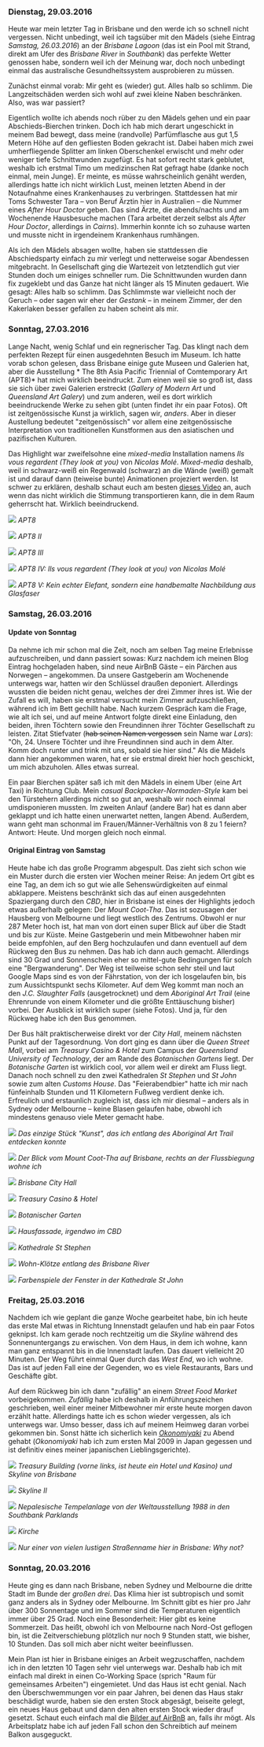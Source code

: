 ### Dienstag, 29.03.2016

Heute war mein letzter Tag in Brisbane und den werde ich so schnell nicht vergessen. Nicht unbedingt, weil ich tagsüber mit den Mädels (siehe Eintrag *Samstag, 26.03.2016*) an der *Brisbane Lagoon* (das ist ein Pool mit Strand, direkt am Ufer des *Brisbane River* in *Southbank*) das perfekte Wetter genossen habe, sondern weil ich der Meinung war, doch noch unbedingt einmal das australische Gesundheitssystem ausprobieren zu müssen.

Zunächst einmal vorab: Mir geht es (wieder) gut. Alles halb so schlimm. Die Langzeitschäden werden sich wohl auf zwei kleine Naben beschränken. Also, was war passiert?

Eigentlich wollte ich abends noch rüber zu den Mädels gehen und ein paar Abschieds-Bierchen trinken. Doch ich hab mich derart ungeschickt in meinem Bad bewegt, dass meine (randvolle) Parfümflasche aus gut 1,5 Metern Höhe auf den gefliesten Boden gekracht ist. Dabei haben mich zwei umherfliegende Splitter am linken Oberschenkel erwischt und mehr oder weniger tiefe Schnittwunden zugefügt. Es hat sofort recht stark geblutet, weshalb ich erstmal Timo um medizinschen Rat gefragt habe (danke noch einmal, mein Junge). Er meinte, es müsse wahrscheinlich genäht werden, allerdings hatte ich nicht wirklich Lust, meinen letzten Abend in der Notaufnahme eines Krankenhauses zu verbringen. Stattdessen hat mir Toms Schwester Tara – von Beruf Ärztin hier in Australien – die Nummer eines *After Hour Doctor* geben. Das sind Ärzte, die abends/nachts und am Wochenende Hausbesuche machen (Tara arbeitet derzeit selbst als *After Hour Doctor*, allerdings in *Cairns*). Immerhin konnte ich so zuhause warten und musste nicht in irgendeinem Krankenhaus rumhängen.

Als ich den Mädels absagen wollte, haben sie stattdessen die Abschiedsparty einfach zu mir verlegt und netterweise sogar Abendessen mitgebracht. In Gesellschaft ging die Wartezeit von letztendlich gut vier Stunden doch um einiges schneller rum. Die Schnittwunden wurden dann fix zugeklebt und das Ganze hat nicht länger als 15 Minuten gedauert. Wie gesagt: Alles halb so schlimm. Das Schlimmste war vielleicht noch der Geruch – oder sagen wir eher der *Gestank* – in meinem Zimmer, der den Kakerlaken besser gefallen zu haben scheint als mir.


### Sonntag, 27.03.2016

Lange Nacht, wenig Schlaf und ein regnerischer Tag. Das klingt nach dem perfekten Rezept für einen ausgedehnten Besuch im Museum. Ich hatte vorab schon gelesen, dass Brisbane einige gute Museen und Galerien hat, aber die Ausstellung *
The 8th Asia Pacific Triennial of Comtemporary Art (APT8)* hat mich wirklich beeindruckt. Zum einen weil sie so groß ist, dass sie sich über zwei Galerien erstreckt (*Gallery of Modern Art* und *Queensland Art Galery*) und zum anderen, weil es dort wirklich beeindruckende Werke zu sehen gibt (unten findet ihr ein paar Fotos). Oft ist zeitgenössische Kunst ja wirklich, sagen wir, *anders*. Aber in dieser Austellung bedeutet "zeitgenössisch" vor allem eine zeitgenössische Interpretation von traditionellen Kunstformen aus den asiatischen und pazifischen Kulturen.

Das Highlight war zweifelsohne eine *mixed-media* Installation namens *Ils vous regardent (They look at you)* von *Nicolas Molé*. *Mixed-media* deshalb, weil in schwarz-weiß ein Regenwald (schwarz) an die Wände (weiß) gemalt ist und darauf dann (teiweise bunte) Animationen projeziert werden. Ist schwer zu erklären, deshalb schaut euch am besten [dieses Video](https://vimeo.com/147385430) an, auch wenn das nicht wirklich die Stimmung transportieren kann, die in dem Raum geherrscht hat. Wirklich beeindruckend.

![](https://www.dropbox.com/s/2oohc9mpv4m9rpf/IMG_0413.jpg?dl=1)
*APT8*

![](https://www.dropbox.com/s/fftmd5t9wztp70d/IMG_0414.jpg?dl=1)
*APT8 II*

![](https://www.dropbox.com/s/q3x4w911px9olcf/IMG_0416.jpg?dl=1)
*APT8 III*

![](https://www.dropbox.com/s/xdsw7gr7l4f4cpf/IMG_0433.jpg?dl=1)
*APT8 IV: Ils vous regardent (They look at you) von Nicolas Molé*

![](https://www.dropbox.com/s/nm897rfh75e1zvi/IMG_0437.jpg?dl=1)
*APT8 V: Kein echter Elefant, sondern eine handbemalte Nachbildung aus Glasfaser*


### Samstag, 26.03.2016

#### Update von Sonntag

Da nehme ich mir schon mal die Zeit, noch am selben Tag meine Erlebnisse aufzuschreiben, und dann passiert sowas: Kurz nachdem ich meinen Blog Eintrag hochgeladen haben, sind neue AirBnB Gäste – ein Pärchen aus Norwegen – angekommen. Da unsere Gastgeberin am Wochenende unterwegs war, hatten wir den Schlüssel draußen deponiert. Allerdings wussten die beiden nicht genau, welches der drei Zimmer ihres ist. Wie der Zufall es will, haben sie erstmal versucht mein Zimmer aufzuschließen, während ich im Bett gechillt habe. Nach kurzem Gespräch kam die Frage, wie alt ich sei, und auf meine Antwort folgte direkt eine Einladung, den beiden, ihren Töchtern sowie den Freundinnen ihrer Töchter Gesellschaft zu leisten. Zitat Stiefvater (~~hab seinen Namen vergessen~~ sein Name war *Lars*): "Oh, 24. Unsere Töchter und ihre Freundinnen sind auch in dem Alter. Komm doch runter und trink mit uns, sobald sie hier sind." Als die Mädels dann hier angekommen waren, hat er sie erstmal direkt hier hoch geschickt, um mich abzuholen. Alles etwas surreal.

Ein paar Bierchen später saß ich mit den Mädels in einem Uber (eine Art Taxi) in Richtung Club. Mein *casual Backpacker-Normaden-Style* kam bei den Türstehern allerdings nicht so gut an, weshalb wir noch einmal umdisponieren mussten. Im zweiten Anlauf (andere Bar) hat es dann aber geklappt und ich hatte einen unerwartet netten, langen Abend. Außerdem, wann geht man schonmal im Frauen/Männer-Verhältnis von 8 zu 1 feiern? Antwort: Heute. Und morgen gleich noch einmal.

#### Original Eintrag von Samstag

Heute habe ich das große Programm abgespult. Das zieht sich schon wie ein Muster durch die ersten vier Wochen meiner Reise: An jedem Ort gibt es eine Tag, an dem ich so gut wie alle Sehenswürdigkeiten auf einmal abklappere. Meistens beschränkt sich das auf einen ausgedehnten Spaziergang durch den *CBD*, hier in Brisbane ist eines der Highlights jedoch etwas außerhalb gelegen: Der *Mount Coot-Tha*. Das ist sozusagen der Hausberg von Melbourne und liegt westlich des Zentrums. Obwohl er nur 287 Meter hoch ist, hat man von dort einen super Blick auf über die Stadt und bis zur Küste. Meine Gastgeberin und mein Mitbewohner haben mir beide empfohlen, auf den Berg hochzulaufen und dann eventuell auf dem Rückweg den Bus zu nehmen. Das hab ich dann auch gemacht. Allerdings sind 30 Grad und Sonnenschein eher so mittel-gute Bedingungen für solch eine "Bergwanderung". Der Weg ist teilweise schon sehr steil und laut Google Maps sind es von der Fährstation, von der ich losgelaufen bin, bis zum Aussichtspunkt sechs Kilometer. Auf dem Weg kommt man noch an den *J.C. Slaughter Falls* (ausgetrocknet) und dem *Aboriginal Art Trail* (eine Ehrenrunde von einem Kilometer und die größte Enttäuschung bisher) vorbei. Der Ausblick ist wirklich super (siehe Fotos). Und ja, für den Rückweg habe ich den Bus genommen.

Der Bus hält praktischerweise direkt vor der *City Hall*, meinem nächsten Punkt auf der Tagesordnung. Von dort ging es dann über die *Queen Street Mall*, vorbei am *Treasury Casino & Hotel* zum Campus der *Queensland University of Technology*, der am Rande des *Botanischen Gartens* liegt. Der *Botanische Garten* ist wirklich cool, vor allem weil er direkt am Fluss liegt. Danach noch schnell zu den zwei Kathedralen *St Stephen* und *St John* sowie zum alten *Customs House*. Das "Feierabendbier" hatte ich mir nach fünfeinhalb Stunden und 11 Kilometern Fußweg verdient denke ich. Erfreulich und erstaunlich zugleich ist, dass ich mir diesmal – anders als in Sydney oder Melbourne – keine Blasen gelaufen habe, obwohl ich mindestens genauso viele Meter gemacht habe.

![](https://www.dropbox.com/s/udc0algc8gykka3/DSC_0514.jpg?dl=1)
*Das einzige Stück "Kunst", das ich entlang des Aboriginal Art Trail entdecken konnte*

![](https://www.dropbox.com/s/5m9mwk2cc8zviyb/DSC_0530.jpg?dl=1)
*Der Blick vom Mount Coot-Tha auf Brisbane, rechts an der Flussbiegung wohne ich*

![](https://www.dropbox.com/s/tndm16r2pflufwy/DSC_0538.jpg?dl=1)
*Brisbane City Hall*

![](https://www.dropbox.com/s/jfaxdhcal3dpoob/DSC_0552.jpg?dl=1)
*Treasury Casino & Hotel*

![](https://www.dropbox.com/s/wzsdfhtxnujyrhw/DSC_0571.jpg?dl=1)
*Botanischer Garten*

![](https://www.dropbox.com/s/66juix4hbkevy3r/DSC_0597.jpg?dl=1)
*Hausfassade, irgendwo im CBD*

![](https://www.dropbox.com/s/tmurcvhwhwac7on/DSC_0603.jpg?dl=1)
*Kathedrale St Stephen*

![](https://www.dropbox.com/s/l06h7svzbd6cq0r/DSC_0615.jpg?dl=1)
*Wohn-Klötze entlang des Brisbane River*

![](https://www.dropbox.com/s/oao6nqxp2q9j4id/DSC_0631.jpg?dl=1)
*Farbenspiele der Fenster in der Kathedrale St John*


### Freitag, 25.03.2016

Nachdem ich wie geplant die ganze Woche gearbeitet habe, bin ich heute das erste Mal etwas in Richtung Innenstadt gelaufen und hab ein paar Fotos geknipst. Ich kam gerade noch rechtzeitig um die *Skyline* während des Sonnenuntergangs zu erwischen. Von dem Haus, in dem ich wohne, kann man ganz entspannt bis in die Innenstadt laufen. Das dauert vielleicht 20 Minuten. Der Weg führt einmal Quer durch das *West End*, wo ich wohne. Das ist auf jeden Fall eine der Gegenden, wo es viele Restaurants, Bars und Geschäfte gibt.

Auf dem Rückweg bin ich dann "zufällig" an einem *Street Food Market* vorbeigekommen. *Zufällig* habe ich deshalb in Anführungszeichen geschrieben, weil einer meiner Mitbewohner mir erste heute morgen davon erzählt hatte. Allerdings hatte ich es schon wieder vergessen, als ich unterwegs war. Umso besser, dass ich auf meinem Heimweg daran vorbei gekommen bin. Sonst hätte ich sicherlich kein [*Okonomiyaki*](https://de.wikipedia.org/wiki/Okonomiyaki) zu Abend gehabt (*Okonomiyaki* hab ich zum ersten Mal 2009 in Japan gegessen und ist definitiv eines meiner japanischen Lieblingsgerichte).

![](https://www.dropbox.com/s/58af3fawcuiz7ka/DSC_0475.jpg?dl=1)
*Treasury Building (vorne links, ist heute ein Hotel und Kasino) und Skyline von Brisbane*

![](https://www.dropbox.com/s/2cmb4oll8626dps/DSC_0478.jpg?dl=1)
*Skyline II*

![](https://www.dropbox.com/s/1b5rhlb3341jmno/DSC_0480.jpg?dl=1)
*Nepalesische Tempelanlage von der Weltausstellung 1988 in den Southbank Parklands*

![](https://www.dropbox.com/s/7blcnmavk9fnjqc/DSC_0499.jpg?dl=1)
*Kirche*

![](https://www.dropbox.com/s/yt7450nv1eb66nr/IMG_0404.jpg?dl=1)
*Nur einer von vielen lustigen Straßenname hier in Brisbane: Why not?*


### Sonntag, 20.03.2016

Heute ging es dann nach Brisbane, neben Sydney und Melbourne die dritte Stadt im Bunde der *großen drei*. Das Klima hier ist subtropisch und somit ganz anders als in Sydney oder Melbourne. Im Schnitt gibt es hier pro Jahr über 300 Sonnentage und im Sommer sind die Temperaturen eigentlich immer über 25 Grad. Noch eine Besonderheit: Hier gibt es keine Sommerzeit. Das heißt, obwohl ich von Melbourne nach Nord-Ost geflogen bin, ist die Zeitverschiebung plötzlich nur noch 9 Stunden statt, wie bisher, 10 Stunden. Das soll mich aber nicht weiter beeinflussen.

Mein Plan ist hier in Brisbane einiges an Arbeit wegzuschaffen, nachdem ich in den letzten 10 Tagen sehr viel unterwegs war. Deshalb hab ich mit einfach mal direkt in einen Co-Working Space (sprich "Raum für gemeinsames Arbeiten") eingemietet. Und das Haus ist echt genial. Nach den Überschwemmungen vor ein paar Jahren, bei denen das Haus stakr beschädigt wurde, haben sie den ersten Stock abgesägt, beiseite gelegt, ein neues Haus gebaut und dann den alten ersten Stock wieder drauf gesetzt. Schaut euch einfach mal die [Bilder auf AirBnB](https://www.airbnb.com.au/rooms/4568686) an, falls ihr mögt. Als Arbeitsplatz habe ich auf jeden Fall schon den Schreibtich auf meinem Balkon ausgeguckt.
